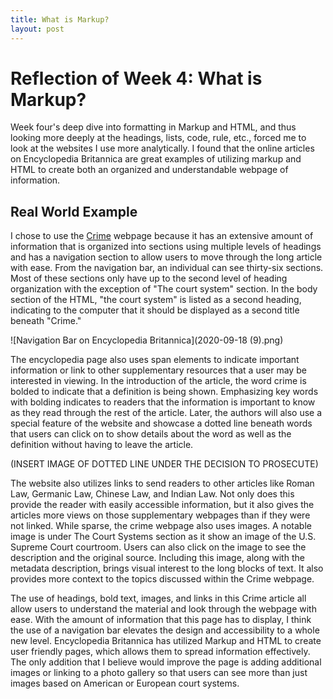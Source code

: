 ```yaml
---
title: What is Markup?
layout: post
---
```


# Reflection of Week 4: What is Markup? #

Week four's deep dive into formatting in Markup and HTML, and thus looking more deeply at the headings, lists, code, rule, etc., forced me to look at the websites I use more analytically. I found that the online articles on Encyclopedia Britannica are great examples of utilizing markup and HTML to create both an organized and understandable webpage of information. 

## Real World Example ##

I chose to use the [Crime](https://www.britannica.com/topic/crime-law) webpage because it has an extensive amount of information that is organized into sections using multiple levels of headings and has a navigation section to allow users to move through the long article with ease. From the navigation bar, an individual can see thirty-six sections. Most of these sections only have up to the second level of heading organization with the exception of "The court system" section. In the body section of the HTML, "the court system" is listed as a second heading, indicating to the computer that it should be displayed as a second title beneath "Crime."

![Navigation Bar on Encyclopedia Britannica](2020-09-18 (9).png)

The encyclopedia page also uses span elements to indicate important information or link to other supplementary resources that a user may be interested in viewing. In the introduction of the article, the word crime is bolded to indicate that a definition is being shown. Emphasizing key words with bolding indicates to readers that the information is important to know as they read through the rest of the article. Later, the authors will also use a special feature of the website and showcase a dotted line beneath words that users can click on to show details about the word as well as the definition without having to leave the article. 

(INSERT IMAGE OF DOTTED LINE UNDER THE DECISION TO PROSECUTE)

The website also utilizes links to send readers to other articles like Roman Law, Germanic Law, Chinese Law, and Indian Law. Not only does this provide the reader with easily accessible information, but it also gives the articles more views on those supplementary webpages than if they were not linked. While sparse, the crime webpage also uses images. A notable image is under The Court Systems section as it show an image of the U.S. Supreme Court courtroom. Users can also click on the image to see the description and the original source. Including this image, along with the metadata description, brings visual interest to the long blocks of text. It also provides more context to the topics discussed within the Crime webpage. 

The use of headings, bold text, images, and links in this Crime article all allow users to understand the material and look through the webpage with ease. With the amount of information that this page has to display, I think the use of a navigation bar elevates the design and accessibility to a whole new level. Encyclopedia Britannica has utilized Markup and HTML to create user friendly pages, which allows them to spread information effectively. The only addition that I believe would improve the page is adding additional images or linking to a photo gallery so that users can see more than just images based on American or European court systems. 
